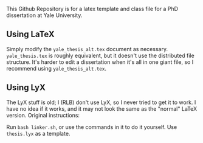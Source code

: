 This Github Repository is for a latex template and class file for a PhD dissertation at Yale University.

## Using LaTeX

Simply modify the `yale_thesis_alt.tex` document as necessary. `yale_thesis.tex` is roughly equivalent, but it doesn't use the distributed file structure. It's harder to edit a dissertation when it's all in one giant file, so I recommend using `yale_thesis_alt.tex`.

## Using LyX

The LyX stuff is old; I (RLB) don't use LyX, so I never tried to get it to work. I have no idea if it works, and it may not look the same as the "normal" LaTeX version. Original instructions:

Run `bash linker.sh`, or use the commands in it to do it yourself. Use `thesis.lyx` as a template.
